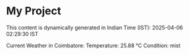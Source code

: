 # My Project

This content is dynamically generated in Indian Time (IST): 2025-04-06 02:29:30 IST


Current Weather in Coimbatore:
Temperature: 25.88 °C
Condition: mist
